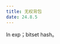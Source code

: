 ```yaml
---
title: 无权背包
date: 24.8.5
---
```


ln exp；bitset hash。



<!--stackedit_data:
eyJoaXN0b3J5IjpbOTcyMTY5NDY4XX0=
-->